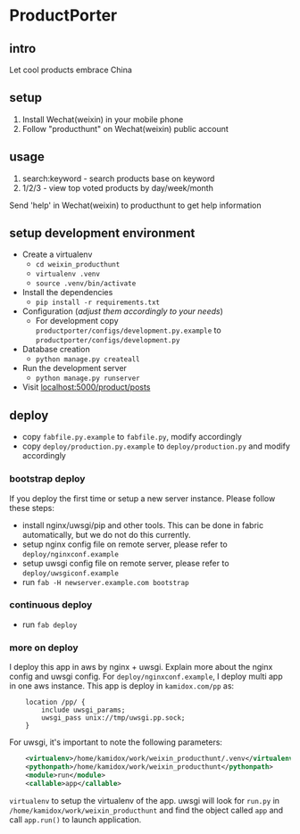 # ProductPorter

## intro

Let cool products embrace China

## setup

1. Install Wechat(weixin) in your mobile phone
2. Follow "producthunt" on Wechat(weixin) public account

## usage

1. search:keyword - search products base on keyword
2. 1/2/3 - view top voted products by day/week/month

Send 'help' in Wechat(weixin) to producthunt to get help information

## setup development environment

* Create a virtualenv
    * `cd weixin_producthunt`
    * `virtualenv .venv`
    * `source .venv/bin/activate`
* Install the dependencies
    * `pip install -r requirements.txt`
* Configuration (_adjust them accordingly to your needs_)
    * For development copy `productporter/configs/development.py.example` to `productporter/configs/development.py`
* Database creation
    * `python manage.py createall`
* Run the development server
    * `python manage.py runserver`
* Visit [localhost:5000/product/posts](http://localhost:5000/product/posts)

## deploy

* copy `fabfile.py.example` to `fabfile.py`, modify accordingly
* copy `deploy/production.py.example` to `deploy/production.py` and modify accordingly

### bootstrap deploy

If you deploy the first time or setup a new server instance. Please follow these steps:

* install nginx/uwsgi/pip and other tools. This can be done in fabric automatically, but we do not do this currently.
* setup nginx config file on remote server, please refer to `deploy/nginxconf.example`
* setup uwsgi config file on remote server, please refer to `deploy/uwsgiconf.example`
* run `fab -H newserver.example.com bootstrap`

### continuous deploy

* run `fab deploy`

### more on deploy

I deploy this app in aws by nginx + uwsgi. Explain more about the nginx config and uwsgi config. For `deploy/nginxconf.example`, I deploy multi app in one aws instance. This app is deploy in `kamidox.com/pp` as:

```text
    location /pp/ {
        include uwsgi_params;
        uwsgi_pass unix://tmp/uwsgi.pp.sock;
    }
```

For uwsgi, it's important to note the following parameters:

```xml
    <virtualenv>/home/kamidox/work/weixin_producthunt/.venv</virtualenv>
    <pythonpath>/home/kamidox/work/weixin_producthunt</pythonpath>
    <module>run</module>
    <callable>app</callable>
```

`virtualenv` to setup the virtualenv of the app. uwsgi will look for `run.py` in `/home/kamidox/work/weixin_producthunt` and find the object called `app` and call `app.run()` to launch application.



